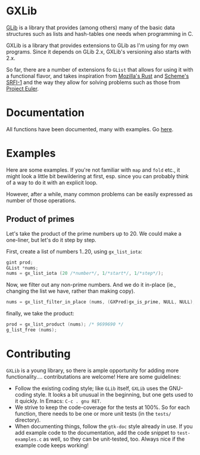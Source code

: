 # GXLib

[GLib](https://developer.gnome.org/glib/) is a library that provides
(among others) many of the basic data structures such as lists and
hash-tables one needs when programming in C.

GXLib is a library that provides extensions to GLib as I'm using for
my own programs. Since it depends on GLib 2.x, GXLib's versioning also
starts with 2.x.

So far, there are a number of extensions fo `GList` that allows for
using it with a functional flavor, and takes inspiration from
[Mozilla's Rust](https://www.rust-lang.org) and
[Scheme's SRFI-1](http://srfi.schemers.org/srfi-1/srfi-1.html) and the
way they allow for solving problems such as those from
[Project Euler](https://projecteuler.net).

# Documentation

All functions have been documented, many with examples. Go
[here](http://www.djcbsoftware.nl/code/gxlib/).

# Examples

Here are some examples. If you're not familiar with ``map`` and
``fold`` etc., it might look a little bit bewildering at first,
esp. since you can probably think of a way to do it with an explicit
loop.

However, after a while, many common problems can be easily expressed
as number of those operations.

## Product of primes

Let's take the product of the prime numbers up to 20. We could make a
one-liner, but let's do it step by step.

First, create a list of numbers 1..20, using ``gx_list_iota``:
``` c
gint prod;
GList *nums;
nums = gx_list_iota (20 /*number*/, 1/*start*/, 1/*step*/);
```

Now, we filter out any non-prime numbers. And we do it in-place (ie.,
changing the list we have, rather than making copy).

``` c
nums = gx_list_filter_in_place (nums, (GXPred)gx_is_prime, NULL, NULL);
```

finally, we take the product:

``` c
prod = gx_list_product (nums); /* 9699690 */
g_list_free (nums);
```

# Contributing

`GXLib` is a young library, so there is ample opportunity for adding
more functionality.... contributations are welcome! Here are some
guidelines:

- Follow the existing coding style; like `GLib` itself, `GXLib` uses
  the GNU-coding style. It looks a bit unusual in the beginning, but
  one gets used to it quickly. In Emacs: `C-c . gnu RET`.
- We strive to keep the code-coverage for the tests at 100%. So for
  each function, there needs to be one or more unit tests (in the
  `tests/` directory).
- When documenting things, follow the `gtk-doc` style already in
  use. If you add example code to the documentation, add the code
  snippet to `test-examples.c` as well, so they can be unit-tested,
  too. Always nice if the example code keeps working!




